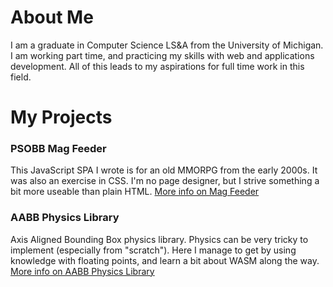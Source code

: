 # About Me
I am a graduate in Computer Science LS&A from the University of Michigan. I am working part time, and practicing my skills with web and applications development. All of this leads to my aspirations for full time work in this field.

# My Projects

### PSOBB Mag Feeder
This JavaScript SPA I wrote is for an old MMORPG from the early 2000s. It was also an exercise in CSS. I'm no page designer, but I strive something a bit more useable than plain HTML.
[More info on Mag Feeder](https://github.com/ariajanke/mag-feeder)

### AABB Physics Library
Axis Aligned Bounding Box physics library. Physics can be very tricky to implement (especially from "scratch"). Here I manage to get by using knowledge with floating points, and learn a bit about WASM along the way.
[More info on AABB Physics Library](https://github.com/ariajanke/aabbtdp)
